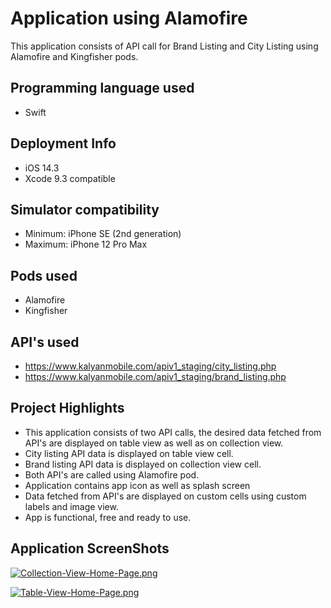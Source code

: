 # Application using Alamofire

This application consists of API call for Brand Listing and City Listing using Alamofire and Kingfisher pods.

## Programming language used
- Swift

## Deployment Info
- iOS 14.3
- Xcode 9.3 compatible

## Simulator compatibility
- Minimum: iPhone SE (2nd generation)
- Maximum: iPhone 12 Pro Max

## Pods used
- Alamofire
- Kingfisher

## API's used
- https://www.kalyanmobile.com/apiv1_staging/city_listing.php
- https://www.kalyanmobile.com/apiv1_staging/brand_listing.php

## Project Highlights
- This application consists of two API calls, the desired data fetched from API's are displayed on table view as well as on collection view.
- City listing API data is displayed on table view cell.
- Brand listing API data is displayed on collection view cell.
- Both API's are called using Alamofire pod.
- Application contains app icon as well as splash screen
- Data fetched from API's are displayed on custom cells using custom labels and image view.
- App is functional, free and ready to use.

## Application ScreenShots

[![Collection-View-Home-Page.png](https://i.postimg.cc/fLGvhxg5/Collection-View-Home-Page.png)](https://postimg.cc/wykNXszs)

[![Table-View-Home-Page.png](https://i.postimg.cc/kGNW3LSX/Table-View-Home-Page.png)](https://postimg.cc/MfTn1Pth)
